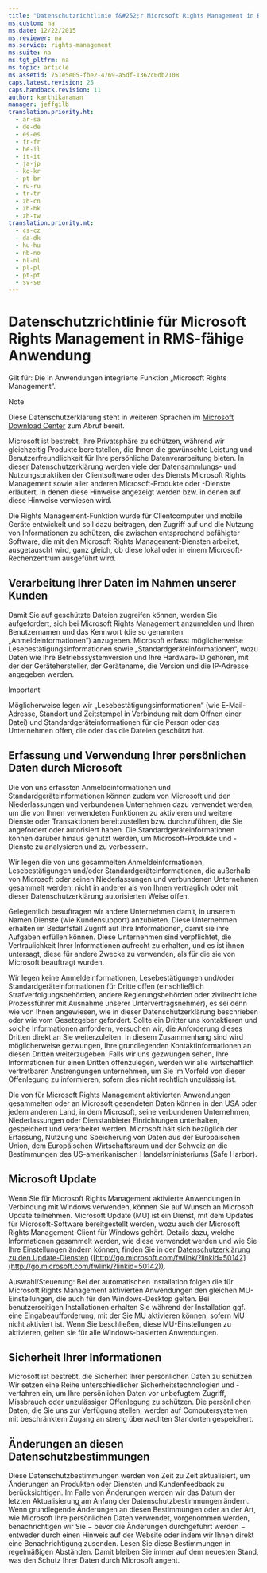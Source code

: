 ```yaml
---
title: "Datenschutzrichtlinie f&#252;r Microsoft Rights Management in RMS-f&#228;hige Anwendung"
ms.custom: na
ms.date: 12/22/2015
ms.reviewer: na
ms.service: rights-management
ms.suite: na
ms.tgt_pltfrm: na
ms.topic: article
ms.assetid: 751e5e05-fbe2-4769-a5df-1362c0db2108
caps.latest.revision: 25
caps.handback.revision: 11
author: karthikaraman
manager: jeffgilb
translation.priority.ht: 
  - ar-sa
  - de-de
  - es-es
  - fr-fr
  - he-il
  - it-it
  - ja-jp
  - ko-kr
  - pt-br
  - ru-ru
  - tr-tr
  - zh-cn
  - zh-hk
  - zh-tw
translation.priority.mt: 
  - cs-cz
  - da-dk
  - hu-hu
  - nb-no
  - nl-nl
  - pl-pl
  - pt-pt
  - sv-se
---
```

# Datenschutzrichtlinie f&#252;r Microsoft Rights Management in RMS-f&#228;hige Anwendung
Gilt für: Die in Anwendungen integrierte Funktion „Microsoft Rights Management“.

> [!NOTE]
> Diese Datenschutzerklärung steht in weiteren Sprachen im [Microsoft Download Center](http://www.microsoft.com/download/details.aspx?id=41668) zum Abruf bereit.

Microsoft ist bestrebt, Ihre Privatsphäre zu schützen, während wir gleichzeitig Produkte bereitstellen, die Ihnen die gewünschte Leistung und Benutzerfreundlichkeit für Ihre persönliche Datenverarbeitung bieten. In dieser Datenschutzerklärung werden viele der Datensammlungs- und Nutzungspraktiken der Clientsoftware oder des Diensts Microsoft Rights Management sowie aller anderen Microsoft-Produkte oder -Dienste erläutert, in denen diese Hinweise angezeigt werden bzw. in denen auf diese Hinweise verwiesen wird.

Die Rights Management-Funktion wurde für Clientcomputer und mobile Geräte entwickelt und soll dazu beitragen, den Zugriff auf und die Nutzung von Informationen zu schützen, die zwischen entsprechend befähigter Software, die mit den Microsoft Rights Management-Diensten arbeitet, ausgetauscht wird, ganz gleich, ob diese lokal oder in einem Microsoft-Rechenzentrum ausgeführt wird.

## Verarbeitung Ihrer Daten im Nahmen unserer Kunden
Damit Sie auf geschützte Dateien zugreifen können, werden Sie aufgefordert, sich bei Microsoft Rights Management anzumelden und Ihren Benutzernamen und das Kennwort (die so genannten „Anmeldeinformationen“) anzugeben. Microsoft erfasst möglicherweise Lesebestätigungsinformationen sowie „Standardgeräteinformationen“, wozu Daten wie Ihre Betriebssystemversion und Ihre Hardware-ID gehören, mit der der Gerätehersteller, der Gerätename, die Version und die IP-Adresse angegeben werden.

> [!IMPORTANT]
> Möglicherweise legen wir „Lesebestätigungsinformationen“ (wie E-Mail-Adresse, Standort und Zeitstempel in Verbindung mit dem Öffnen einer Datei) und Standardgeräteinformationen für die Person oder das Unternehmen offen, die oder das die Dateien geschützt hat.

## Erfassung und Verwendung Ihrer persönlichen Daten durch Microsoft
Die von uns erfassten Anmeldeinformationen und Standardgeräteinformationen können zudem von Microsoft und den Niederlassungen und verbundenen Unternehmen dazu verwendet werden, um die von Ihnen verwendeten Funktionen zu aktivieren und weitere Dienste oder Transaktionen bereitzustellen bzw. durchzuführen, die Sie angefordert oder autorisiert haben. Die Standardgeräteinformationen können darüber hinaus genutzt werden, um Microsoft-Produkte und -Dienste zu analysieren und zu verbessern.

Wir legen die von uns gesammelten Anmeldeinformationen, Lesebestätigungen und/oder Standardgeräteinformationen, die außerhalb von Microsoft oder seinen Niederlassungen und verbundenen Unternehmen gesammelt werden, nicht in anderer als von Ihnen vertraglich oder mit dieser Datenschutzerklärung autorisierten Weise offen.

Gelegentlich beauftragen wir andere Unternehmen damit, in unserem Namen Dienste (wie Kundensupport) anzubieten. Diese Unternehmen erhalten im Bedarfsfall Zugriff auf Ihre Informationen, damit sie ihre Aufgaben erfüllen können. Diese Unternehmen sind verpflichtet, die Vertraulichkeit Ihrer Informationen aufrecht zu erhalten, und es ist ihnen untersagt, diese für andere Zwecke zu verwenden, als für die sie von Microsoft beauftragt wurden.

Wir legen keine Anmeldeinformationen, Lesebestätigungen und/oder Standardgeräteinformationen für Dritte offen (einschließlich Strafverfolgungsbehörden, andere Regierungsbehörden oder zivilrechtliche Prozessführer mit Ausnahme unserer Untervertragsnehmer), es sei denn wie von Ihnen angewiesen, wie in dieser Datenschutzerklärung beschrieben oder wie vom Gesetzgeber gefordert. Sollte ein Dritter uns kontaktieren und solche Informationen anfordern, versuchen wir, die Anforderung dieses Dritten direkt an Sie weiterzuleiten. In diesem Zusammenhang sind wird möglicherweise gezwungen, Ihre grundlegenden Kontaktinformationen an diesen Dritten weiterzugeben. Falls wir uns gezwungen sehen, Ihre Informationen für einen Dritten offenzulegen, werden wir alle wirtschaftlich vertretbaren Anstrengungen unternehmen, um Sie im Vorfeld von dieser Offenlegung zu informieren, sofern dies nicht rechtlich unzulässig ist.

Die von für Microsoft Rights Management aktivierten Anwendungen gesammelten oder an Microsoft gesendeten Daten können in den USA oder jedem anderen Land, in dem Microsoft, seine verbundenen Unternehmen, Niederlassungen oder Dienstanbieter Einrichtungen unterhalten, gespeichert und verarbeitet werden. Microsoft hält sich bezüglich der Erfassung, Nutzung und Speicherung von Daten aus der Europäischen Union, dem Europäischen Wirtschaftsraum und der Schweiz an die Bestimmungen des US-amerikanischen Handelsministeriums (Safe Harbor).

## Microsoft Update
Wenn Sie für Microsoft Rights Management aktivierte Anwendungen in Verbindung mit Windows verwenden, können Sie auf Wunsch an Microsoft Update teilnehmen. Microsoft Update (MU) ist ein Dienst, mit dem Updates für Microsoft-Software bereitgestellt werden, wozu auch der Microsoft Rights Management-Client für Windows gehört. Details dazu, welche Informationen gesammelt werden, wie diese verwendet werden und wie Sie Ihre Einstellungen ändern können, finden Sie in der [Datenschutzerklärung zu den Update-Diensten](http://go.microsoft.com/fwlink/?linkid=50142) ([http://go.microsoft.com/fwlink/?linkid=50142](http://go.microsoft.com/fwlink/?linkid=50142)).

Auswahl/Steuerung: Bei der automatischen Installation folgen die für Microsoft Rights Management aktivierten Anwendungen den gleichen MU-Einstellungen, die auch für den Windows-Desktop gelten. Bei benutzerseitigen Installationen erhalten Sie während der Installation ggf. eine Eingabeaufforderung, mit der Sie MU aktivieren können, sofern MU nicht aktiviert ist. Wenn Sie beschließen, diese MU-Einstellungen zu aktivieren, gelten sie für alle Windows-basierten Anwendungen.

## Sicherheit Ihrer Informationen
Microsoft ist bestrebt, die Sicherheit Ihrer persönlichen Daten zu schützen. Wir setzen eine Reihe unterschiedlicher Sicherheitstechnologien und -verfahren ein, um Ihre persönlichen Daten vor unbefugtem Zugriff, Missbrauch oder unzulässiger Offenlegung zu schützen. Die persönlichen Daten, die Sie uns zur Verfügung stellen, werden auf Computersystemen mit beschränktem Zugang an streng überwachten Standorten gespeichert.

## Änderungen an diesen Datenschutzbestimmungen
Diese Datenschutzbestimmungen werden von Zeit zu Zeit aktualisiert, um Änderungen an Produkten oder Diensten und Kundenfeedback zu berücksichtigen. Im Falle von Änderungen werden wir das Datum der letzten Aktualisierung am Anfang der Datenschutzbestimmungen ändern. Wenn grundlegende Änderungen an diesen Bestimmungen oder an der Art, wie Microsoft Ihre persönlichen Daten verwendet, vorgenommen werden, benachrichtigen wir Sie − bevor die Änderungen durchgeführt werden − entweder durch einen Hinweis auf der Website oder indem wir Ihnen direkt eine Benachrichtigung zusenden. Lesen Sie diese Bestimmungen in regelmäßigen Abständen. Damit bleiben Sie immer auf dem neuesten Stand, was den Schutz Ihrer Daten durch Microsoft angeht.

